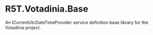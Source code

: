 # R5T.Votadinia.Base
An ICurrentUtcDateTimeProvider service definition base library for the Votadinia project.
